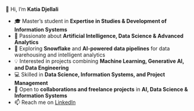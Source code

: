 👋 Hi, I’m **Katia Djellali**  

- 🎓 Master’s student in **Expertise in Studies & Development of Information Systems**
- 🤖 Passionate about **Artificial Intelligence, Data Science & Advanced Analytics**  
- 🚀 Exploring **Snowflake** and **AI-powered data pipelines** for data warehousing and intelligent analytics  
- 💡 Interested in projects combining **Machine Learning, Generative AI, and Data Engineering**  
- 💻 Skilled in **Data Science, Information Systems, and Project Management**  
- 🤝 Open to **collaborations and freelance projects** in **AI, Data Science & Information Systems**  
- 📫 Reach me on [LinkedIn](https://www.linkedin.com/in/katia-djellali)  
<!---
Katiadje/Katiadje is a ✨ special ✨ repository because its `README.md` (this file) appears on your GitHub profile.
You can click the Preview link to take a look at your changes.
--->
